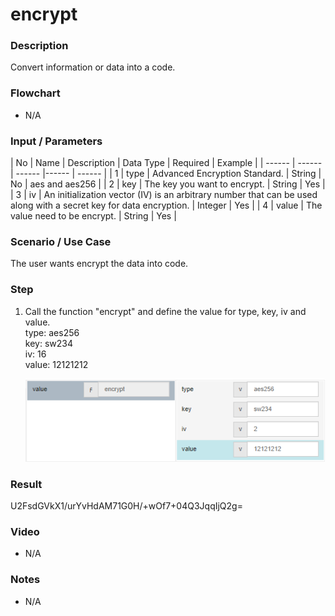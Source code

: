 ﻿# encrypt

### Description

Convert information or data into a code.

### Flowchart

- N/A 

### Input / Parameters

| No | Name | Description | Data Type | Required | Example |
| ------ | ------ | ------ |------ | ------ |
| 1 | type |  Advanced Encryption Standard. | String | No | aes and aes256 |
| 2 | key | The key you want to encrypt. | String | Yes |
| 3 | iv | An initialization vector (IV) is an arbitrary number that can be used along with a secret key for data encryption. | Integer | Yes |
| 4 | value | The value need to be encrypt. | String | Yes |

### Scenario / Use Case

The user wants encrypt the data into code.

### Step

1. Call the function "encrypt" and define the value for type, key, iv and value.<br>
    type: aes256<br />
    key: sw234<br />
     iv: 16<br />
    value: 12121212<br />
    
    ![](../../../../document/function/String/encrypt/encrypt-step-1.png?raw=true)

### Result

U2FsdGVkX1/urYvHdAM71G0H/+wOf7+04Q3JqqIjQ2g=

### Video

- N/A

<!--[![Video](http://i.imgur.com/Ot5DWAW.png)](https://youtu.be/StTqXEQ2l-Y?t=35s)-->

### Notes

- N/A